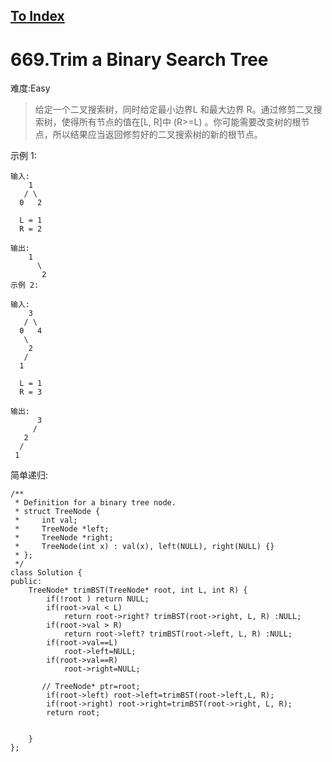 [To Index](/index.md)
---
# 669.Trim a Binary Search Tree
难度:Easy
> 给定一个二叉搜索树，同时给定最小边界L 和最大边界 R。通过修剪二叉搜索树，使得所有节点的值在[L, R]中 (R>=L) 。你可能需要改变树的根节点，所以结果应当返回修剪好的二叉搜索树的新的根节点。

示例 1:
```
输入: 
    1
   / \
  0   2

  L = 1
  R = 2

输出: 
    1
      \
       2
示例 2:

输入: 
    3
   / \
  0   4
   \
    2
   /
  1

  L = 1
  R = 3

输出: 
      3
     / 
   2   
  /
 1
```

简单递归:  

```
/**
 * Definition for a binary tree node.
 * struct TreeNode {
 *     int val;
 *     TreeNode *left;
 *     TreeNode *right;
 *     TreeNode(int x) : val(x), left(NULL), right(NULL) {}
 * };
 */
class Solution {
public:
    TreeNode* trimBST(TreeNode* root, int L, int R) {
        if(!root ) return NULL;
        if(root->val < L) 
            return root->right? trimBST(root->right, L, R) :NULL;
        if(root->val > R)
            return root->left? trimBST(root->left, L, R) :NULL;       
        if(root->val==L)
            root->left=NULL;
        if(root->val==R)
            root->right=NULL;
           
       // TreeNode* ptr=root;
        if(root->left) root->left=trimBST(root->left,L, R);
        if(root->right) root->right=trimBST(root->right, L, R);
        return root;
        
        
    }
};
```
